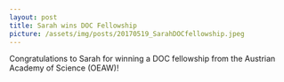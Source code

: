 ```yaml
---
layout: post
title: Sarah wins DOC Fellowship
picture: /assets/img/posts/20170519_SarahDOCfellowship.jpeg
---
```

Congratulations to Sarah for winning a DOC fellowship from the Austrian Academy
of Science (OEAW)! 
